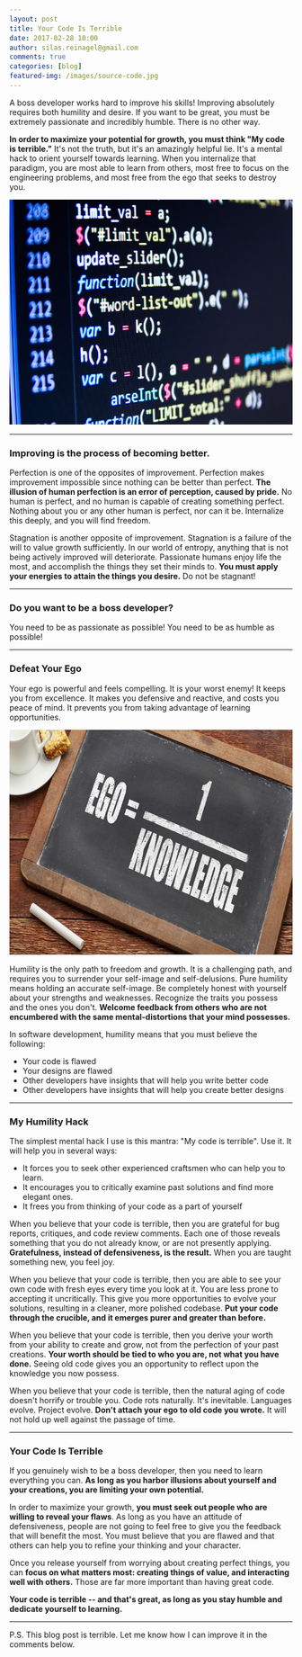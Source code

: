```yaml
---
layout: post
title: Your Code Is Terrible
date: 2017-02-28 10:00
author: silas.reinagel@gmail.com
comments: true
categories: [blog]
featured-img: /images/source-code.jpg
---
```


A boss developer works hard to improve his skills! Improving absolutely requires both humility and desire. If you want to be great, you must be extremely passionate and incredibly humble. There is no other way.

<strong>In order to maximize your potential for growth, you must think "My code is terrible."</strong> It's not the truth, but it's an amazingly helpful lie. It's a mental hack to orient yourself towards learning. When you internalize that paradigm, you are most able to learn from others, most free to focus on the engineering problems, and most free from the ego that seeks to destroy you. 

<img src="/images/source-code.jpg" alt="" width="700" height="400" class="aligncenter size-full" />

----

### Improving is the process of becoming better. 

Perfection is one of the opposites of improvement. Perfection makes improvement impossible since nothing can be better than perfect. <strong>The illusion of human perfection is an error of perception, caused by pride.</strong> No human is perfect, and no human is capable of creating something perfect. Nothing about you or any other human is perfect, nor can it be. Internalize this deeply, and you will find freedom. 

Stagnation is another opposite of improvement. Stagnation is a failure of the will to value growth sufficiently. In our world of entropy, anything that is not being actively improved will deteriorate. Passionate humans enjoy life the most, and accomplish the things they set their minds to. <strong>You must apply your energies to attain the things you desire.</strong> Do not be stagnant!

----

### Do you want to be a boss developer? 

You need to be as passionate as possible!
You need to be as humble as possible!

----

### Defeat Your Ego

Your ego is powerful and feels compelling. It is your worst enemy! It keeps you from excellence. It makes you defensive and reactive, and costs you peace of mind. It prevents you from taking advantage of learning opportunities. 

<img src="/images/ego-knowledge.jpg" alt="" width="700" height="400" class="aligncenter size-full" />

Humility is the only path to freedom and growth. It is a challenging path, and requires you to surrender your self-image and self-delusions. Pure humility means holding an accurate self-image. Be completely honest with yourself about your strengths and weaknesses. Recognize the traits you possess and the ones you don't. <strong>Welcome feedback from others who are not encumbered with the same mental-distortions that your mind possesses.</strong>

In software development, humility means that you must believe the following:
- Your code is flawed
- Your designs are flawed
- Other developers have insights that will help you write better code
- Other developers have insights that will help you create better designs

----

### My Humility Hack

The simplest mental hack I use is this mantra: "My code is terrible". Use it. It will help you in several ways:
- It forces you to seek other experienced craftsmen who can help you to learn. 
- It encourages you to critically examine past solutions and find more elegant ones. 
- It frees you from thinking of your code as a part of yourself

When you believe that your code is terrible, then you are grateful for bug reports, critiques, and code review comments. Each one of those reveals something that you do not already know, or are not presently applying. <strong>Gratefulness, instead of defensiveness, is the result.</strong> When you are taught something new, you feel joy. 

When you believe that your code is terrible, then you are able to see your own code with fresh eyes every time you look at it. You are less prone to accepting it uncritically. This give you more opportunities to evolve your solutions, resulting in a cleaner, more polished codebase. <strong>Put your code through the crucible, and it emerges purer and greater than before.</strong>

When you believe that your code is terrible, then you derive your worth from your ability to create and grow, not from the perfection of your past creations. <strong>Your worth should be tied to who you are, not what you have done.</strong> Seeing old code gives you an opportunity to reflect upon the knowledge you now possess. 

When you believe that your code is terrible, then the natural aging of code doesn't horrify or trouble you. Code rots naturally. It's inevitable. Languages evolve. Project evolve. <strong>Don't attach your ego to old code you wrote.</strong> It will not hold up well against the passage of time. 

----

### Your Code Is Terrible

If you genuinely wish to be a boss developer, then you need to learn everything you can. <strong>As long as you harbor illusions about yourself and your creations, you are limiting your own potential.</strong>

In order to maximize your growth, <strong>you must seek out people who are willing to reveal your flaws</strong>. As long as you have an attitude of defensiveness, people are not going to feel free to give you the feedback that will benefit the most. You must believe that you are flawed and that others can help you to refine your thinking and your character. 

Once you release yourself from worrying about creating perfect things, you can <strong>focus on what matters most: creating things of value, and interacting well with others.</strong> Those are far more important than having great code.

<strong>Your code is terrible -- and that's great, as long as you stay humble and dedicate yourself to learning.</strong>

----

P.S. This blog post is terrible. Let me know how I can improve it in the comments below.

